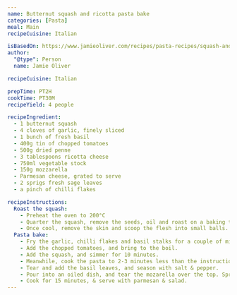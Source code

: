 ```yaml
---
name: Butternut squash and ricotta pasta bake
categories: [Pasta]
meal: Main
recipeCuisine: Italian

isBasedOn: https://www.jamieoliver.com/recipes/pasta-recipes/squash-and-ricotta-pasta-bake/
author:
  "@type": Person
  name: Jamie Oliver

recipeCuisine: Italian

prepTime: PT2H
cookTime: PT30M
recipeYield: 4 people

recipeIngredient:
  - 1 butternut squash
  - 4 cloves of garlic, finely sliced
  - 1 bunch of fresh basil
  - 400g tin of chopped tomatoes
  - 500g dried penne
  - 3 tablespoons ricotta cheese
  - 750ml vegetable stock
  - 150g mozzarella
  - Parmesan cheese, grated to serve
  - 2 sprigs fresh sage leaves
  - a pinch of chilli flakes

recipeInstructions:
  Roast the squash:
    - Preheat the oven to 200°C
    - Quarter the squash, remove the seeds, oil and roast on a baking tray for 30-45 minutes (until tender).
    - Once cool, remove the skin and scoop the flesh into small balls.
  Pasta bake:
    - Fry the garlic, chilli flakes and basil stalks for a couple of minutes.
    - Add the chopped tomatoes, and bring to the boil.
    - Add the squash, and simmer for 10 minutes.
    - Meanwhile, cook the pasta to 2-3 minutes less than the instructions, drain and add to the sauce.
    - Tear and add the basil leaves, and season with salt & pepper.
    - Pour into an oiled dish, and tear the mozarella over the top. Sprinkle torn sage leaves over this.
    - Cook for 15 minutes, & serve with parmesan & salad.
---
```

